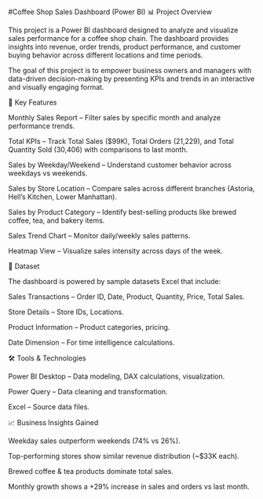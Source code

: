 #Coffee Shop Sales Dashboard (Power BI)
📊 Project Overview

This project is a Power BI dashboard designed to analyze and visualize sales performance for a coffee shop chain. The dashboard provides insights into revenue, order trends, product performance, and customer buying behavior across different locations and time periods.

The goal of this project is to empower business owners and managers with data-driven decision-making by presenting KPIs and trends in an interactive and visually engaging format.

🔑 Key Features

Monthly Sales Report – Filter sales by specific month and analyze performance trends.

Total KPIs – Track Total Sales ($99K), Total Orders (21,229), and Total Quantity Sold (30,406) with comparisons to last month.

Sales by Weekday/Weekend – Understand customer behavior across weekdays vs weekends.

Sales by Store Location – Compare sales across different branches (Astoria, Hell’s Kitchen, Lower Manhattan).

Sales by Product Category – Identify best-selling products like brewed coffee, tea, and bakery items.

Sales Trend Chart – Monitor daily/weekly sales patterns.

Heatmap View – Visualize sales intensity across days of the week.

📂 Dataset 

The dashboard is powered by sample datasets Excel that include:

Sales Transactions – Order ID, Date, Product, Quantity, Price, Total Sales.

Store Details – Store IDs, Locations.

Product Information – Product categories, pricing.

Date Dimension – For time intelligence calculations.

🛠 Tools & Technologies

Power BI Desktop – Data modeling, DAX calculations, visualization.

Power Query – Data cleaning and transformation.

Excel – Source data files.

📈 Business Insights Gained

Weekday sales outperform weekends (74% vs 26%).

Top-performing stores show similar revenue distribution (~$33K each).

Brewed coffee & tea products dominate total sales.

Monthly growth shows a +29% increase in sales and orders vs last month.
